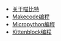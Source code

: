 - [关于喵比特](more/intro)
- [Makecode编程](makecode/makecode快速开始)
- [Micropython编程](micropython/micropython快速开始)
- [Kittenblock编程](kittenblock/kittenblock快速开始)
